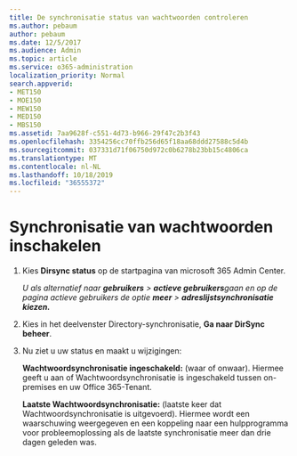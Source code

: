 ```yaml
---
title: De synchronisatie status van wachtwoorden controleren
ms.author: pebaum
author: pebaum
ms.date: 12/5/2017
ms.audience: Admin
ms.topic: article
ms.service: o365-administration
localization_priority: Normal
search.appverid:
- MET150
- MOE150
- MEW150
- MED150
- MBS150
ms.assetid: 7aa9628f-c551-4d73-b966-29f47c2b3f43
ms.openlocfilehash: 3354256cc70ffb256d65f18aa68ddd27588c5d4b
ms.sourcegitcommit: 037331d71f06750d972c0b6278b23bb15c4806ca
ms.translationtype: MT
ms.contentlocale: nl-NL
ms.lasthandoff: 10/18/2019
ms.locfileid: "36555372"
---
```

# <a name="enable-password-sync"></a>Synchronisatie van wachtwoorden inschakelen

1.  Kies **Dirsync status** op de startpagina van microsoft 365 Admin Center. 
    
     *U als alternatief naar **gebruikers** \> **actieve gebruikers**gaan en op de pagina actieve gebruikers de optie **meer** \> **adreslijstsynchronisatie kiezen.*** 
    
2. Kies in het deelvenster Directory-synchronisatie, **Ga naar DirSync beheer**. 
    
3. Nu ziet u uw status en maakt u wijzigingen:
    
    **Wachtwoordsynchronisatie ingeschakeld:** (waar of onwaar). Hiermee geeft u aan of Wachtwoordsynchronisatie is ingeschakeld tussen on-premises en uw Office 365-Tenant. 
    
    **Laatste Wachtwoordsynchronisatie:** (laatste keer dat Wachtwoordsynchronisatie is uitgevoerd). Hiermee wordt een waarschuwing weergegeven en een koppeling naar een hulpprogramma voor probleemoplossing als de laatste synchronisatie meer dan drie dagen geleden was. 
    


